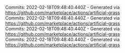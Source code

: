 Commits: 2022-02-18T09:48:40.440Z - Generated via https://github.com/marketplace/actions/artificial-grass
<br>
Commits: 2022-02-18T09:48:40.440Z - Generated via https://github.com/marketplace/actions/artificial-grass
<br>
Commits: 2022-02-18T09:48:40.440Z - Generated via https://github.com/marketplace/actions/artificial-grass
<br>
Commits: 2022-02-18T09:48:40.440Z - Generated via https://github.com/marketplace/actions/artificial-grass
<br>
